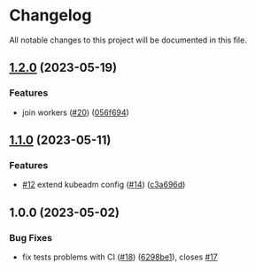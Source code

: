 # Changelog

All notable changes to this project will be documented in this file.

## [1.2.0](https://github.com/cloud-labs-infra/ansible-role-k8s-cluster/compare/v1.1.0...v1.2.0) (2023-05-19)


### Features

* join workers ([#20](https://github.com/cloud-labs-infra/ansible-role-k8s-cluster/issues/20)) ([056f694](https://github.com/cloud-labs-infra/ansible-role-k8s-cluster/commit/056f694175e9daeab3d6f3856a8a211333bae4da))

## [1.1.0](https://github.com/cloud-labs-infra/ansible-role-k8s-cluster/compare/v1.0.0...v1.1.0) (2023-05-11)


### Features

* [#12](https://github.com/cloud-labs-infra/ansible-role-k8s-cluster/issues/12) extend kubeadm config ([#14](https://github.com/cloud-labs-infra/ansible-role-k8s-cluster/issues/14)) ([c3a696d](https://github.com/cloud-labs-infra/ansible-role-k8s-cluster/commit/c3a696d26c7f51ba6083bb27a9b7bb40d6a5c6a2))

## 1.0.0 (2023-05-02)


### Bug Fixes

* fix tests problems with CI ([#18](https://github.com/cloud-labs-infra/ansible-role-k8s-cluster/issues/18)) ([6298be1](https://github.com/cloud-labs-infra/ansible-role-k8s-cluster/commit/6298be10fab4df87bc4cab82c848c6273cfad187)), closes [#17](https://github.com/cloud-labs-infra/ansible-role-k8s-cluster/issues/17)
